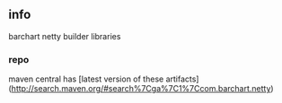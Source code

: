 <!--

    Copyright (C) 2011-2012 Barchart, Inc. <http://www.barchart.com/>

    All rights reserved. Licensed under the OSI BSD License.

    http://www.opensource.org/licenses/bsd-license.php

-->
## info

barchart netty builder libraries

### repo

maven central has
[latest version of these artifacts]
(http://search.maven.org/#search%7Cga%7C1%7Ccom.barchart.netty)
